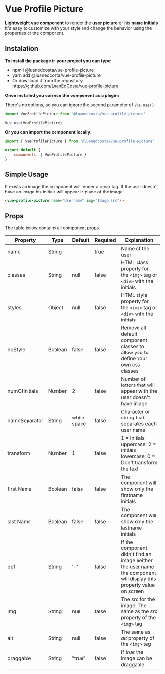 
# Vue Profile Picture

**Lightweight vue component** to render the **user picture** or his **name initials** It's easy to customize with your style and change the behavior using the properties of the component.

## Instalation

**To install the package in your project you can type:**

- npm i @luanedcosta/vue-profile-picture
- yarn add @luanedcosta/vue-profile-picture
- Or download it from the repository: <https://github.com/LuanEdCosta/vue-profile-picture>

**Once installed you can use the component as a plugin:**

There's no options, so you can ignore the second parameter of `Vue.use()`

```javascript
import VueProfilePicture from '@luanedcosta/vue-profile-picture'

Vue.use(VueProfilePicture)
```

**Or you can import the component locally:**

```javascript
import { VueProfilePicture } from '@luanedcosta/vue-profile-picture'

export default {
    components: { VueProfilePicture }
}
```

## Simple Usage

If exists an image the component will render a `<img>` tag. If the user doesn't have an image his initials will appear in place of the image.

```html
<vue-profile-picture name="Username" img="Image src"/>
```

## Props

The table below contains all component props.

Property | Type | Default | Required | Explanation
------------ | ------------ | ------------ | ------------ | ------------
name | String |  | true | Name of the user
classes | String | null | false | HTML class property for the `<img>` tag or `<div>` with the initials
styles | Object | null | false | HTML style property for the `<img>` tag or `<div>` with the initials
noStyle | Boolean | false | false | Remove all default component classes to allow you to define your own css classes
numOfInitials | Number | 2 | false | Number of letters that will appear with the user doesn't have image
nameSeparator | String | white space | false | Character or string that separates each user name
transform | Number | 1 | false | 1 = Initials uppercase; 2 = Initials lowercase; 0 = Don't transform the text
first Name | Boolean | false | false | The component will show only the firstname initials
last Name | Boolean | false | false | The component will show only the lastname initials
def | String | '-' | false | If the component didn't find an image neither the user name the component will display this property value on screen
img | String | null | false | The *src* for the image. The same as the *src* property of the `<img>` tag
alt | String | null | false | The same as *alt* property of the `<img>` tag
draggable | String | "true" | false | If *true* the image can be draggable
